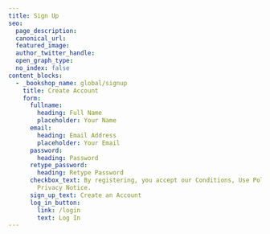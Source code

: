 ```yaml
---
title: Sign Up
seo:
  page_description: 
  canonical_url: 
  featured_image: 
  author_twitter_handle: 
  open_graph_type:
  no_index: false
content_blocks:
  - _bookshop_name: global/signup
    title: Create Account
    form:
      fullname:
        heading: Full Name
        placeholder: Your Name
      email:
        heading: Email Address
        placeholder: Your Email
      password:
        heading: Password
      retype_password:
        heading: Retype Password
      checkbox_text: By registering, you accept our Conditions, Use Policy and
        Privacy Notice.
      sign_up_text: Create an Account
      log_in_button:
        link: /login
        text: Log In
---
```

